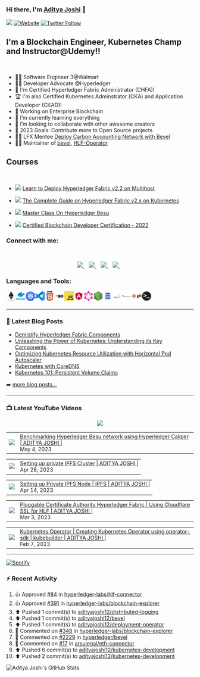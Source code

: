 ### Hi there, I'm [Aditya Joshi][website] 👋
![](https://komarev.com/ghpvc/?username=adityajoshi12&style=flat-square&label=PROFILE+VIEWS)
[![Website](https://img.shields.io/website?label=adityajoshi.online&style=for-the-badge&url=https%3A%2F%2Fadityajoshi.online)](https://adityajoshi.online)
[![Twitter Follow](https://img.shields.io/twitter/follow/adityaajoshi12?color=1DA1F2&logo=twitter&style=for-the-badge)](https://twitter.com/intent/follow?original_referer=https%3A%2F%2Fgithub.com%2Fadityajoshi12&screen_name=adityaajoshi12)

## I'm a Blockchain Engineer, Kubernetes Champ and Instructor@Udemy!!
<br>

- 👨‍💻 Software Engineer 3@Walmart
- 👨‍💻 Developer Advocate @Hyperledger
- 🔭 I'm Certified Hyperledger Fabric Administrator (CHFA)!
- 🏆 I'm also Certified Kubernetes Adminstrator (CKA) and Application Developer (CKAD)!
- 🥅 Working on Enterprise Blockchain
- 🌱 I’m currently learning everything
- 👯 I’m looking to collaborate with other awesome creators
- 🥅 2023 Goals: Contribute more to Open Source projects
- 👨‍💻 LFX Mentee [Deploy Carbon Accounting Network with Bevel](https://wiki.hyperledger.org/display/INTERN/Project+Plan+-+Deploy+Carbon+Accounting+Network+with+Bevel)
- 🦸‍♂️ Maintainer of [bevel](https://github.com/hyperledger/bevel), [HLF-Operator](https://github.com/hyperledger/bevel-operator-fabric)

## Courses
<br>

- <img src="https://img-c.udemycdn.com/course/240x135/3741540_d31f_4.jpg" width="100px"/> [Learn to Deploy Hyperledger Fabric v2.2 on Multihost](https://udemy.com/course/learn-to-deploy-hyperledger-fabric-v22-on-multihost/)

- <img src="https://img-c.udemycdn.com/course/240x135/3970920_6f16_4.jpg" width="100px"/> [The Complete Guide on Hyperledger Fabric v2.x on Kubernetes](https://www.udemy.com/course/hyperledger-fabric-on-kubernetes-complete-guide)

- <img src="https://img-c.udemycdn.com/course/240x135/3815532_1edc_2.jpg" width="100px"/> [Master Class On Hyperledger Besu](https://udemy.com/course/hyperledger-besu-master-class)

- <img src="https://img-c.udemycdn.com/course/240x135/3814476_e3c7.jpg" width="100px"/> [Certified Blockchain Developer Certification - 2022](https://www.udemy.com/course/certified-blockchain-developer-certification)



### Connect with me:
<br>
<p align='center'>

  <a target="_blank" rel="noopener noreferrer" href="https://twitter.com/adityaajoshi12">
    <img src="https://img.shields.io/badge/Twitter-1DA1F2?style=for-the-badge&logo=twitter&logoColor=white" />        
  </a>&nbsp;&nbsp;
  
  <a target="_blank" rel="noopener noreferrer" href="https://www.linkedin.com/in/adityajoshi12/">
    <img src="https://img.shields.io/badge/linkedin-%230077B5.svg?&style=for-the-badge&logo=linkedin&logoColor=white" />
  </a>&nbsp;&nbsp;
  
  <a target="_blank" rel="noopener noreferrer" href="https://www.instagram.com/joshiaditya12/">
    <img src="https://img.shields.io/badge/Instagram-E4405F?style=for-the-badge&logo=stack-overflow&logoColor=white" />
  </a>&nbsp;&nbsp;
  
  <a target="_blank" rel="noopener noreferrer" href="https://t.me/adityajoshi12">
    <img src="https://img.shields.io/badge/Telegram-2CA5E0?style=for-the-badge&logo=telegram&logoColor=white" />        
  </a>&nbsp;&nbsp;
</p>



### Languages and Tools:

[<img align="left" alt="Visual Studio Code" width="26px" src="https://raw.githubusercontent.com/github/explore/80688e429a7d4ef2fca1e82350fe8e3517d3494d/topics/ethereum/ethereum.png" />](https://www.ethereum.org/)

[<img align="left" alt="Visual Studio Code" width="26px" src="https://raw.githubusercontent.com/github/explore/80688e429a7d4ef2fca1e82350fe8e3517d3494d/topics/docker/docker.png" />](https://www.docker.com/)

[<img align="left" alt="Visual Studio Code" width="26px" src="https://raw.githubusercontent.com/github/explore/80688e429a7d4ef2fca1e82350fe8e3517d3494d/topics/kubernetes/kubernetes.png" />](https://kubernetes.io/)

[<img align="left" alt="Visual Studio Code" width="26px" src="https://raw.githubusercontent.com/github/explore/80688e429a7d4ef2fca1e82350fe8e3517d3494d/topics/visual-studio-code/visual-studio-code.png" />](https://code.visualstudio.com/)
[<img align="left" alt="HTML5" width="26px" src="https://raw.githubusercontent.com/github/explore/80688e429a7d4ef2fca1e82350fe8e3517d3494d/topics/html/html.png" />](https://en.wikipedia.org/wiki/html)

[<img align="left" alt="golang" width="26px" src="https://raw.githubusercontent.com/github/explore/80688e429a7d4ef2fca1e82350fe8e3517d3494d/topics/go/go.png" />](https://go.dev)
[<img align="left" alt="JavaScript" width="26px" src="https://raw.githubusercontent.com/github/explore/80688e429a7d4ef2fca1e82350fe8e3517d3494d/topics/javascript/javascript.png" />](https://www.javascript.com/)
[<img align="left" alt="Angular" width="26px" src="https://raw.githubusercontent.com/github/explore/80688e429a7d4ef2fca1e82350fe8e3517d3494d/topics/angular/angular.png" />](https://angular.io)

[<img align="left" alt="GraphQL" width="26px" src="https://raw.githubusercontent.com/github/explore/80688e429a7d4ef2fca1e82350fe8e3517d3494d/topics/graphql/graphql.png" />](https://graphql.org)
[<img align="left" alt="Node.js" width="26px" src="https://raw.githubusercontent.com/github/explore/80688e429a7d4ef2fca1e82350fe8e3517d3494d/topics/nodejs/nodejs.png" />](https://nodejs.org)
[<img align="left" alt="SQL" width="26px" src="https://raw.githubusercontent.com/github/explore/80688e429a7d4ef2fca1e82350fe8e3517d3494d/topics/sql/sql.png" />](https://en.wikipedia.org/wiki/sql)
[<img align="left" alt="MySQL" width="26px" src="https://raw.githubusercontent.com/github/explore/80688e429a7d4ef2fca1e82350fe8e3517d3494d/topics/mysql/mysql.png" />](https://mysql.com)
[<img align="left" alt="MongoDB" width="26px" src="https://raw.githubusercontent.com/github/explore/80688e429a7d4ef2fca1e82350fe8e3517d3494d/topics/mongodb/mongodb.png" />](https://mongodb.com)
[<img align="left" alt="Git" width="26px" src="https://raw.githubusercontent.com/github/explore/80688e429a7d4ef2fca1e82350fe8e3517d3494d/topics/git/git.png" />](https://git-scm.com)

[<img align="left" alt="Terminal" width="26px" src="https://raw.githubusercontent.com/github/explore/80688e429a7d4ef2fca1e82350fe8e3517d3494d/topics/terminal/terminal.png" />](https://en.wikipedia.org/wiki/computer_terminal)

<br />
<br />

---

### 📕 Latest Blog Posts

<!-- BLOG-POST-LIST:START -->
- [Demistify Hyperledger Fabric Components](https://medium.com/coinmonks/demistify-hyperledger-fabric-components-87f13325f5d?source=rss-63332736e4ac------2)
- [Unleashing the Power of Kubernetes: Understanding its Key Components](https://levelup.gitconnected.com/unleashing-the-power-of-kubernetes-understanding-its-key-components-94ae4766e092?source=rss-63332736e4ac------2)
- [Optimizing Kubernetes Resource Utilization with Horizontal Pod Autoscaler](https://levelup.gitconnected.com/optimizing-kubernetes-resource-utilization-with-horizontal-pod-autoscaler-d0198a83a144?source=rss-63332736e4ac------2)
- [Kubernetes with CoreDNS](https://levelup.gitconnected.com/kubernetes-with-coredns-e40772c5e6ee?source=rss-63332736e4ac------2)
- [Kubernetes 101: Persistent Volume Claims](https://levelup.gitconnected.com/kubernetes-101-persistent-volume-claims-e5e848791c61?source=rss-63332736e4ac------2)
<!-- BLOG-POST-LIST:END -->

➡️ [more blog posts...](https://medium.com/@adityaprakashjoshi1)

---

### 📺 Latest YouTube Videos

<div align="center">

[<img src="https://img.shields.io/badge/-Subscribe-red?style=for-the-badge&logo=youtube&logoColor=white"/>](https://www.youtube.com/channel/UCL0SMt31uGzKqbKCQ7Zprxg?sub_confirmation=1)

</div>

<!-- YOUTUBE:START --><table><tr><td><a href="https://www.youtube.com/watch?v=_o4jswSwTIU"><img width="140px" src="https://i.ytimg.com/vi/_o4jswSwTIU/mqdefault.jpg"></a></td>
<td><a href="https://www.youtube.com/watch?v=_o4jswSwTIU">Benchmarking Hyperledger Besu network using Hyperledger Caliper | ADITYA JOSHI |</a><br/>May 4, 2023</td></tr></table>
<table><tr><td><a href="https://www.youtube.com/watch?v=yLz6ZU-CXmU"><img width="140px" src="https://i.ytimg.com/vi/yLz6ZU-CXmU/mqdefault.jpg"></a></td>
<td><a href="https://www.youtube.com/watch?v=yLz6ZU-CXmU">Setting up private IPFS Cluster | ADITYA JOSHI |</a><br/>Apr 28, 2023</td></tr></table>
<table><tr><td><a href="https://www.youtube.com/watch?v=QSZMN-UgSbo"><img width="140px" src="https://i.ytimg.com/vi/QSZMN-UgSbo/mqdefault.jpg"></a></td>
<td><a href="https://www.youtube.com/watch?v=QSZMN-UgSbo">Setting up Private IPFS Node | IPFS | ADITYA JOSHI |</a><br/>Apr 14, 2023</td></tr></table>
<table><tr><td><a href="https://www.youtube.com/watch?v=xsSW08_o74s"><img width="140px" src="https://i.ytimg.com/vi/xsSW08_o74s/mqdefault.jpg"></a></td>
<td><a href="https://www.youtube.com/watch?v=xsSW08_o74s">Pluggable Certificate Authority Hyperledger Fabric | Using Cloudflare SSL for HLF | ADITYA JOSHI |</a><br/>Mar 3, 2023</td></tr></table>
<table><tr><td><a href="https://www.youtube.com/watch?v=FHjLL5e7h00"><img width="140px" src="https://i.ytimg.com/vi/FHjLL5e7h00/mqdefault.jpg"></a></td>
<td><a href="https://www.youtube.com/watch?v=FHjLL5e7h00">Kubernetes Operator | Creating Kubernetes Operator using operator-sdk | kubebuilder | ADITYA JOSHI |</a><br/>Feb 7, 2023</td></tr></table>
<!-- YOUTUBE:END -->


---

[![Spotify](https://spotify-adityajoshi12.vercel.app/api/spotify)](https://open.spotify.com/user/skoldlhi3ffyvmx2ev5b8furk)


### :zap: Recent Activity

<!--RECENT_ACTIVITY:start-->
1. 👍 Approved [#84](https://github.com/hyperledger-labs/hlf-connector/pull/84#pullrequestreview-1431190964) in [hyperledger-labs/hlf-connector](https://github.com/hyperledger-labs/hlf-connector)
2. 👍 Approved [#391](https://github.com/hyperledger-labs/blockchain-explorer/pull/391#pullrequestreview-1430362631) in [hyperledger-labs/blockchain-explorer](https://github.com/hyperledger-labs/blockchain-explorer)
3. ⬆️ Pushed 1 commit(s) to [adityajoshi12/distributed-logging](https://github.com/adityajoshi12/distributed-logging)
4. ⬆️ Pushed 1 commit(s) to [adityajoshi12/bevel](https://github.com/adityajoshi12/bevel)
5. ⬆️ Pushed 1 commit(s) to [adityajoshi12/deployment-operator](https://github.com/adityajoshi12/deployment-operator)
6. 💬 Commented on [#348](https://github.com/hyperledger-labs/blockchain-explorer/issues/348#issuecomment-1545060688) in [hyperledger-labs/blockchain-explorer](https://github.com/hyperledger-labs/blockchain-explorer)
7. 💬 Commented on [#2229](https://github.com/hyperledger/bevel/issues/2229#issuecomment-1543899439) in [hyperledger/bevel](https://github.com/hyperledger/bevel)
8. 💬 Commented on [#17](https://github.com/arsulegai/eth-connector/pull/17#discussion_r1187107512) in [arsulegai/eth-connector](https://github.com/arsulegai/eth-connector)
9. ⬆️ Pushed 6 commit(s) to [adityajoshi12/kubernetes-development](https://github.com/adityajoshi12/kubernetes-development)
10. ⬆️ Pushed 2 commit(s) to [adityajoshi12/kubernetes-development](https://github.com/adityajoshi12/kubernetes-development)
<!--RECENT_ACTIVITY:end-->


<p align='center'>
<a href="https://github-readme-stats-cqs1s6mnh-adityajoshi12.vercel.app/api?username=adityajoshi12&show_icons=true&hide_border=true&count_private=true" target="_blank" rel="noopener noreferrer">
  <img align="left" alt="Aditya Joshi's GitHub Stats" src="https://github-readme-stats-cqs1s6mnh-adityajoshi12.vercel.app/api?username=adityajoshi12&show_icons=true&hide_border=true&count_private=true" />
</a>
</p>



[website]: https://adityajoshi.online
[course]: https://www.udemy.com/course/learn-to-deploy-hyperledger-fabric-v22-on-multihost/
[twitter]: https://twitter.com/adityaajoshi12
[instagram]: https://instagram.com/aditya_joshi_official
[linkedin]: https://linkedin.com/in/adityajoshi12
